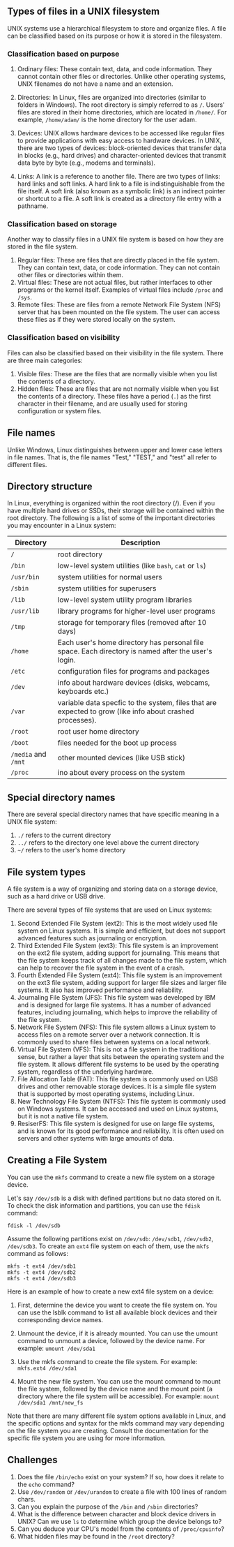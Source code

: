 ## Types of files in a UNIX filesystem

UNIX systems use a hierarchical filesystem to store and organize files. A file can be classified based on its purpose or how it is stored in the filesystem.

### Classification based on purpose

1. Ordinary files: These contain text, data, and code information. They cannot contain other files or directories. Unlike other operating systems, UNIX filenames do not have a name and an extension.

1. Directories: In Linux, files are organized into directories (similar to folders in Windows). The root directory is simply referred to as `/`. Users' files are stored in their home directories, which are located in `/home/`. For example, `/home/adam/` is the home directory for the user adam.

1. Devices: UNIX allows hardware devices to be accessed like regular files to provide applications with easy access to hardware devices. In UNIX, there are two types of devices: block-oriented devices that transfer data in blocks (e.g., hard drives) and character-oriented devices that transmit data byte by byte (e.g., modems and terminals).

1. Links: A link is a reference to another file. There are two types of links: hard links and soft links. A hard link to a file is indistinguishable from the file itself. A soft link (also known as a symbolic link) is an indirect pointer or shortcut to a file. A soft link is created as a directory file entry with a pathname.

### Classification based on storage

Another way to classify files in a UNIX file system is based on how they are stored in the file system.

1. Regular files: These are files that are directly placed in the file system. They can contain text, data, or code information. They can not contain other files or directories within them.
1. Virtual files: These are not actual files, but rather interfaces to other programs or the kernel itself. Examples of virtual files include `/proc` and `/sys`.
1. Remote files: These are files from a remote Network File System (NFS) server that has been mounted on the file system. The user can access these files as if they were stored locally on the system.

### Classification based on visibility

Files can also be classified based on their visibility in the file system. There are three main categories:

1. Visible files: These are the files that are normally visible when you list the contents of a directory.
1. Hidden files: These are files that are not normally visible when you list the contents of a directory. These files have a period (`.`) as the first character in their filename, and are usually used for storing configuration or system files.

## File names 
Unlike Windows, Linux distinguishes between upper and lower case letters in file names.
That is, the file names "Test," "TEST," and "test" all refer to different files. 

## Directory structure

In Linux, everything is organized within the root directory (/). Even if you have multiple hard drives or SSDs, their storage will be contained within the root directory. The following is a list of some of the important directories you may encounter in a Linux system:

| Directory | Description |
| --- | --- |
| `/` | root directory |
| `/bin` | low-level system utilities (like `bash`, `cat` or `ls`) |
| `/usr/bin` | system utilities for normal users |
| `/sbin` | system utilities for superusers |
| `/lib` | low-level system utility program libraries |
| `/usr/lib` | library programs for higher-level user programs |
| `/tmp` | storage for temporary files (removed after 10 days) |
| `/home` | Each user's home directory has personal file space. Each directory is named after the user's login. |
| `/etc` | configuration files for programs and packages |
| `/dev` | info about hardware devices (disks, webcams, keyboards etc.) |
| `/var` | variable data specfic to the system, files that are expected to grow (like info about crashed processes). |
| `/root` | root user home directory |
| `/boot` | files needed for the boot up process |
| `/media` and `/mnt` | other mounted devices (like USB stick) |
| `/proc` | ino about every process on the system |

## Special directory names 

There are several special directory names that have specific meaning in a UNIX file system:

1. `./` refers to the current directory
1. `../` refers to the directory one level above the current directory
1. `~/` refers to the user's home directory

## File system types

A file system is a way of organizing and storing data on a storage device, such as a hard drive or USB drive.

There are several types of file systems that are used on Linux systems:

1. Second Extended File System (ext2): This is the most widely used file system on Linux systems. It is simple and efficient, but does not support advanced features such as journaling or encryption.
1. Third Extended File System (ext3): This file system is an improvement on the ext2 file system, adding support for journaling. This means that the file system keeps track of all changes made to the file system, which can help to recover the file system in the event of a crash.
1. Fourth Extended File System (ext4): This file system is an improvement on the ext3 file system, adding support for larger file sizes and larger file systems. It also has improved performance and reliability.
1. Journaling File System (JFS): This file system was developed by IBM and is designed for large file systems. It has a number of advanced features, including journaling, which helps to improve the reliability of the file system.
1.  Network File System (NFS): This file system allows a Linux system to access files on a remote server over a network connection. It is commonly used to share files between systems on a local network.
1. Virtual File System (VFS): This is not a file system in the traditional sense, but rather a layer that sits between the operating system and the file system. It allows different file systems to be used by the operating system, regardless of the underlying hardware.
1. File Allocation Table (FAT): This file system is commonly used on USB drives and other removable storage devices. It is a simple file system that is supported by most operating systems, including Linux.
1. New Technology File System (NTFS): This file system is commonly used on Windows systems. It can be accessed and used on Linux systems, but it is not a native file system.
1.  ResiserFS: This file system is designed for use on large file systems, and is known for its good performance and reliability. It is often used on servers and other systems with large amounts of data.

## Creating a File System
You can use the `mkfs` command to create a new file system on a storage device.

Let's say `/dev/sdb` is a disk with defined partitions but no data stored on it. To check the disk information and partitions, you can use the `fdisk` command:

```
fdisk -l /dev/sdb 
```

Assume the following partitions exist on `/dev/sdb`: `/dev/sdb1`, `/dev/sdb2`, `/dev/sdb3`. To create an `ext4` file system on each of them, use the `mkfs` command as follows:

```
mkfs -t ext4 /dev/sdb1
mkfs -t ext4 /dev/sdb2
mkfs -t ext4 /dev/sdb3
```

Here is an example of how to create a new ext4 file system on a device:

1. First, determine the device you want to create the file system on. You can use the lsblk command to list all available block devices and their corresponding device names.

2. Unmount the device, if it is already mounted. You can use the umount command to unmount a device, followed by the device name. For example: `umount /dev/sda1`

3. Use the mkfs command to create the file system. For example: `mkfs.ext4 /dev/sda1`

4. Mount the new file system. You can use the mount command to mount the file system, followed by the device name and the mount point (a directory where the file system will be accessible). For example: `mount /dev/sda1 /mnt/new_fs`

Note that there are many different file system options available in Linux, and the specific options and syntax for the mkfs command may vary depending on the file system you are creating. Consult the documentation for the specific file system you are using for more information.

## Challenges

1. Does the file `/bin/echo` exist on your system? If so, how does it relate to the `echo` command?
1. Use `/dev/random` or `/dev/urandom` to create a file with 100 lines of random chars.
1. Can you explain the purpose of the `/bin` and `/sbin` directories? 
1. What is the difference between character and block device drivers in UNIX? Can we use `ls`  to determine which group the device belongs to?
1. Can you deduce your CPU's model from the contents of `/proc/cpuinfo`? 
1. What hidden files may be found in the `/root` directory? 
